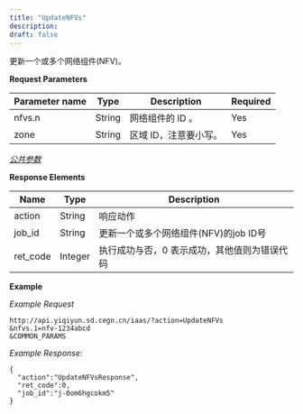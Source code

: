 ```yaml
---
title: "UpdateNFVs"
description: 
draft: false
---
```




更新一个或多个网络组件(NFV)。

**Request Parameters**

| Parameter name | Type | Description | Required |
| --- | --- | --- | --- |
| nfvs.n | String | 网络组件的 ID 。 | Yes |
| zone | String | 区域 ID，注意要小写。 | Yes |

[_公共参数_](../../../parameters/)

**Response Elements**

| Name | Type | Description |
| --- | --- | --- |
| action | String | 响应动作 |
| job_id | String | 更新一个或多个网络组件(NFV)的job ID号 |
| ret_code | Integer | 执行成功与否，0 表示成功，其他值则为错误代码 |

**Example**

_Example Request_

```
http://api.yiqiyun.sd.cegn.cn/iaas/?action=UpdateNFVs
&nfvs.1=nfv-1234abcd
&COMMON_PARAMS
```

_Example Response_:

```
{
  "action":"UpdateNFVsResponse",
  "ret_code":0,
  "job_id":"j-0om6hgcokm5"
}
```
